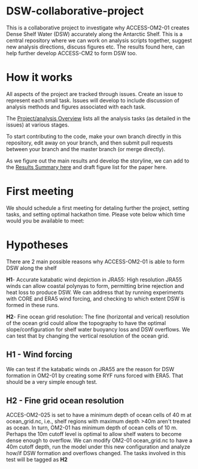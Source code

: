 # DSW-collaborative-project

This is a collaborative project to investigate why ACCESS-OM2-01 creates Dense Shelf Water (DSW) accurately along the Antarctic Shelf. This is a central repository where we can work on analysis scripts together, suggest new analysis directions, discuss figures etc. The results found here, can help further develop ACCESS-CM2 to form DSW too.


# How it works

All aspects of the project are tracked through issues. Create an issue to represent each small task. Issues will develop to include discussion of analysis methods and figures associated with each task.

The [Project/analysis Overview](https://github.com/users/willaguiar/projects/3) lists all the analysis tasks (as detailed in the issues) at various stages.

To start contributing to the code, make your own branch directly in this repository, edit away on your branch, and then submit pull requests between your branch and the master branch (or merge directly).

As we figure out the main results and develop the storyline, we can add to the [Results Summary here](https://github.com/willaguiar/DSW-collaborative-project/blob/main/Results_summary) and draft figure list for the paper here.

# First meeting

We should schedule a first meeting for detaling further the project, setting tasks, and setting optimal hackathon time.
Please vote below which time would you be available to meet:



# Hypotheses

There are 2 main possible reasons why ACCESS-OM2-01 is able to form DSW along the shelf

**H1**-  Accurate katabatic wind depiction in JRA55: High resolution JRA55 winds can allow coastal polynyas to form,  permitting brine rejection and heat loss to produce DSW. We can address that by running experiments with CORE and ERA5 wind forcing, and checking to which extent DSW is formed in these runs. 

**H2**- Fine ocean grid resolution: The fine (horizontal and verical) resolution of the ocean grid could allow the topography to have the optimal slope/configuration for shelf water buoyancy loss and DSW overflows. We can test that by changing the vertical resolution of the ocean grid.
    
## H1 - Wind forcing
We can test if the katabatic winds on JRA55 are the reason for DSW formation in OM2-01 by creating some RYF runs forced with ERA5. That should be a very simple enough test.

## H2 -  Fine grid ocean resolution
   ACCES-OM2-025 is set to have a minimum depth of ocean cells of 40 m at ocean_grid.nc, i.e., shelf regions with maximum depth >40m aren't treated as ocean. In turn, OM2-01 has minimum depth of ocean cells of 10 m. Perhaps the 10m cutoff level is optimal to allow shelf waters to become dense enough to overflow. We can modify OM2-01 ocean_grid.nc to have a 40m cutoff depth, run the model under this new configuration and analyze how/if DSW formation and overflows changed. The tasks involved in this test will be tagged as **H2**




